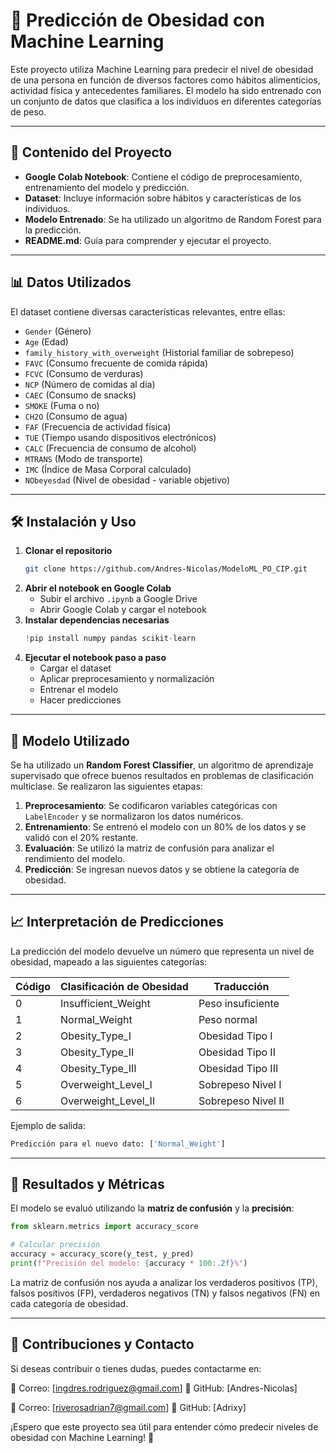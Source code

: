 # 📌 Predicción de Obesidad con Machine Learning

Este proyecto utiliza Machine Learning para predecir el nivel de obesidad de una persona en función de diversos factores como hábitos alimenticios, actividad física y antecedentes familiares. El modelo ha sido entrenado con un conjunto de datos que clasifica a los individuos en diferentes categorías de peso.

---

## 📂 Contenido del Proyecto

- **Google Colab Notebook**: Contiene el código de preprocesamiento, entrenamiento del modelo y predicción.
- **Dataset**: Incluye información sobre hábitos y características de los individuos.
- **Modelo Entrenado**: Se ha utilizado un algoritmo de Random Forest para la predicción.
- **README.md**: Guía para comprender y ejecutar el proyecto.

---

## 📊 Datos Utilizados

El dataset contiene diversas características relevantes, entre ellas:

- `Gender` (Género)
- `Age` (Edad)
- `family_history_with_overweight` (Historial familiar de sobrepeso)
- `FAVC` (Consumo frecuente de comida rápida)
- `FCVC` (Consumo de verduras)
- `NCP` (Número de comidas al día)
- `CAEC` (Consumo de snacks)
- `SMOKE` (Fuma o no)
- `CH2O` (Consumo de agua)
- `FAF` (Frecuencia de actividad física)
- `TUE` (Tiempo usando dispositivos electrónicos)
- `CALC` (Frecuencia de consumo de alcohol)
- `MTRANS` (Modo de transporte)
- `IMC` (Índice de Masa Corporal calculado)
- `NObeyesdad` (Nivel de obesidad - variable objetivo)

---

## 🛠️ Instalación y Uso

1. **Clonar el repositorio**
   ```bash
   git clone https://github.com/Andres-Nicolas/ModeloML_PO_CIP.git
   ```
2. **Abrir el notebook en Google Colab**
   - Subir el archivo `.ipynb` a Google Drive
   - Abrir Google Colab y cargar el notebook
3. **Instalar dependencias necesarias**
   ```python
   !pip install numpy pandas scikit-learn
   ```
4. **Ejecutar el notebook paso a paso**
   - Cargar el dataset
   - Aplicar preprocesamiento y normalización
   - Entrenar el modelo
   - Hacer predicciones

---

## 🤖 Modelo Utilizado

Se ha utilizado un **Random Forest Classifier**, un algoritmo de aprendizaje supervisado que ofrece buenos resultados en problemas de clasificación multiclase. Se realizaron las siguientes etapas:

1. **Preprocesamiento**: Se codificaron variables categóricas con `LabelEncoder` y se normalizaron los datos numéricos.
2. **Entrenamiento**: Se entrenó el modelo con un 80% de los datos y se validó con el 20% restante.
3. **Evaluación**: Se utilizó la matriz de confusión para analizar el rendimiento del modelo.
4. **Predicción**: Se ingresan nuevos datos y se obtiene la categoría de obesidad.

---

## 📈 Interpretación de Predicciones

La predicción del modelo devuelve un número que representa un nivel de obesidad, mapeado a las siguientes categorías:

| Código | Clasificación de Obesidad | Traducción |
|--------|----------------------------|------------|
| 0      | Insufficient_Weight        | Peso insuficiente |
| 1      | Normal_Weight              | Peso normal |
| 2      | Obesity_Type_I             | Obesidad Tipo I |
| 3      | Obesity_Type_II            | Obesidad Tipo II |
| 4      | Obesity_Type_III           | Obesidad Tipo III |
| 5      | Overweight_Level_I         | Sobrepeso Nivel I |
| 6      | Overweight_Level_II        | Sobrepeso Nivel II |

Ejemplo de salida:
```python
Predicción para el nuevo dato: ['Normal_Weight']
```

---

## 📌 Resultados y Métricas

El modelo se evaluó utilizando la **matriz de confusión** y la **precisión**:
```python
from sklearn.metrics import accuracy_score

# Calcular precisión
accuracy = accuracy_score(y_test, y_pred)
print(f"Precisión del modelo: {accuracy * 100:.2f}%")
```

La matriz de confusión nos ayuda a analizar los verdaderos positivos (TP), falsos positivos (FP), verdaderos negativos (TN) y falsos negativos (FN) en cada categoría de obesidad.

---

## 📌 Contribuciones y Contacto

Si deseas contribuir o tienes dudas, puedes contactarme en:

📧 Correo: [ingdres.rodriguez@gmail.com]
📌 GitHub: [Andres-Nicolas]

📧 Correo: [riverosadrian7@gmail.com]
📌 GitHub: [Adrixy]

¡Espero que este proyecto sea útil para entender cómo predecir niveles de obesidad con Machine Learning! 🚀

